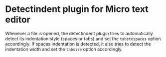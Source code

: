 # Detectindent plugin for Micro text editor

Whenever a file is opened, the detectindent plugin tries to automatically detect its indentation style (spaces or tabs) and set the `tabstospaces` option accordingly. If spaces indentation is detected, it also tries to detect the indentation width and set the `tabsize` option accordingly.
